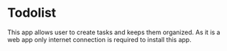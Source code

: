 # Todolist

This app allows user to create tasks and keeps them organized. As it is a web app only internet connection is required to install this app.
